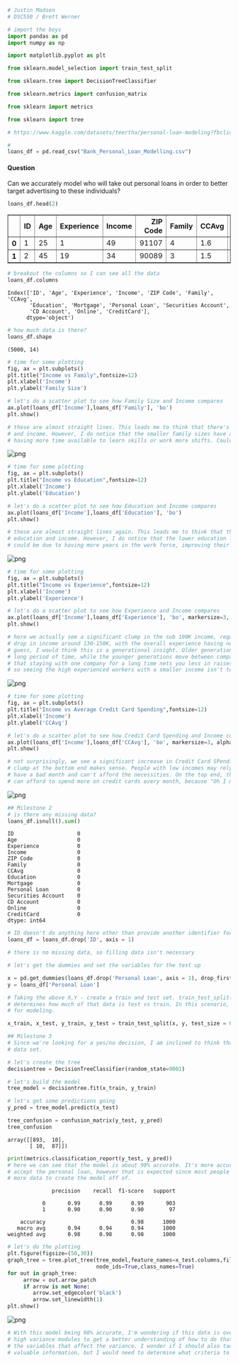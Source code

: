 ```python
# Justin Madsen
# DSC550 / Brett Werner

# import the boys
import pandas as pd
import numpy as np

import matplotlib.pyplot as plt

from sklearn.model_selection import train_test_split

from sklearn.tree import DecisionTreeClassifier

from sklearn.metrics import confusion_matrix

from sklearn import metrics

from sklearn import tree
```


```python
# https://www.kaggle.com/datasets/teertha/personal-loan-modeling?fbclid=IwAR0NG-bcz38eOqIXnmiYEiASA8CzSaLO0cu95tP-vsxo66GXy3p4VjOkzrA

#
loans_df = pd.read_csv("Bank_Personal_Loan_Modelling.csv")
```

#### Question
Can we accurately model who will take out personal loans in order to better target advertising to these individuals?


```python
loans_df.head(2)
```




<div>
<style scoped>
    .dataframe tbody tr th:only-of-type {
        vertical-align: middle;
    }

    .dataframe tbody tr th {
        vertical-align: top;
    }

    .dataframe thead th {
        text-align: right;
    }
</style>
<table border="1" class="dataframe">
  <thead>
    <tr style="text-align: right;">
      <th></th>
      <th>ID</th>
      <th>Age</th>
      <th>Experience</th>
      <th>Income</th>
      <th>ZIP Code</th>
      <th>Family</th>
      <th>CCAvg</th>
      <th>Education</th>
      <th>Mortgage</th>
      <th>Personal Loan</th>
      <th>Securities Account</th>
      <th>CD Account</th>
      <th>Online</th>
      <th>CreditCard</th>
    </tr>
  </thead>
  <tbody>
    <tr>
      <th>0</th>
      <td>1</td>
      <td>25</td>
      <td>1</td>
      <td>49</td>
      <td>91107</td>
      <td>4</td>
      <td>1.6</td>
      <td>1</td>
      <td>0</td>
      <td>0</td>
      <td>1</td>
      <td>0</td>
      <td>0</td>
      <td>0</td>
    </tr>
    <tr>
      <th>1</th>
      <td>2</td>
      <td>45</td>
      <td>19</td>
      <td>34</td>
      <td>90089</td>
      <td>3</td>
      <td>1.5</td>
      <td>1</td>
      <td>0</td>
      <td>0</td>
      <td>1</td>
      <td>0</td>
      <td>0</td>
      <td>0</td>
    </tr>
  </tbody>
</table>
</div>




```python
# breakout the columns so I can see all the data
loans_df.columns
```




    Index(['ID', 'Age', 'Experience', 'Income', 'ZIP Code', 'Family', 'CCAvg',
           'Education', 'Mortgage', 'Personal Loan', 'Securities Account',
           'CD Account', 'Online', 'CreditCard'],
          dtype='object')




```python
# how much data is there?
loans_df.shape
```




    (5000, 14)




```python
# time for some plotting
fig, ax = plt.subplots()
plt.title("Income vs Family",fontsize=12)
plt.xlabel('Income')
plt.ylabel('Family Size')

# let's do a scatter plot to see how Family Size and Income compares
ax.plot(loans_df['Income'],loans_df['Family'], 'bo')
plt.show()

# these are almost straight lines. This leads me to think that there's /almost/ no correlation between family size
# and income. However, I do notice that the smaller family sizes have a higher maximum income. This could be due to
# having more time available to learn skills or work more shifts. Could also be nothing though.
```


    
![png](output_6_0.png)
    



```python
# time for some plotting
fig, ax = plt.subplots()
plt.title("Income vs Education",fontsize=12)
plt.xlabel('Income')
plt.ylabel('Education')

# let's do a scatter plot to see how Education and Income compares
ax.plot(loans_df['Income'],loans_df['Education'], 'bo')
plt.show()

# these are almost straight lines again. This leads me to think that there's /almost/ no correlation between
# education and income. However, I do notice that the lower education levels have a higher maximum income. This
# could be due to having more years in the work force, improving their resume and their incomes as well.
```


    
![png](output_7_0.png)
    



```python
# time for some plotting
fig, ax = plt.subplots()
plt.title("Income vs Experience",fontsize=12)
plt.xlabel('Income')
plt.ylabel('Experience')

# let's do a scatter plot to see how Experience and Income compares
ax.plot(loans_df['Income'],loans_df['Experience'], 'bo', markersize=3, alpha=0.1)
plt.show()

# here we actually see a significant clump in the sub 100K income, regardless of experience. Also, we see a big
# drop in income around 130-150K, with the overall experience having no tangible impact on income. If I had to
# guess, I would think this is a generational insight. Older generations value loyalty to a single company for a
# long period of time, while the younger generations move between companies every 2-3 years. Studies have shown
# that staying with one company for a long time nets you less in raises over time than moving from job to job,
# so seeing the high experienced workers with a smaller income isn't too surprising here.
```


    
![png](output_8_0.png)
    



```python
# time for some plotting
fig, ax = plt.subplots()
plt.title("Income vs Average Credit Card Spending",fontsize=12)
plt.xlabel('Income')
plt.ylabel('CCAvg')

# let's do a scatter plot to see how Credit Card Spending and Income compares
ax.plot(loans_df['Income'],loans_df['CCAvg'], 'bo', markersize=3, alpha=0.1)
plt.show()

# not surprisingly, we see a significant increase in Credit Card SPending as incomes increase. First, the large
# clump at the bottom end makes sense. People with low incomes may rely on credit cards to make ends meet if they
# have a bad month and can't afford the necessities. On the top end, those with higher incomes may feel like they
# can afford to spend more on credit cards every month, because "Oh I make enough money to cover it".
```


    
![png](output_9_0.png)
    



```python
## Milestone 2
# is there any missing data?
loans_df.isnull().sum()
```




    ID                    0
    Age                   0
    Experience            0
    Income                0
    ZIP Code              0
    Family                0
    CCAvg                 0
    Education             0
    Mortgage              0
    Personal Loan         0
    Securities Account    0
    CD Account            0
    Online                0
    CreditCard            0
    dtype: int64




```python
# ID doesn't do anything here other than provide another identifier for the data
loans_df = loans_df.drop('ID', axis = 1)
```


```python
# there is no missing data, so filling data isn't necessary
```


```python
# let's get the dummies and set the variables for the test up

x = pd.get_dummies(loans_df.drop('Personal Loan', axis = 1), drop_first = True)
y = loans_df['Personal Loan']
```


```python
# Taking the above X,Y - create a train and test set. train_test_split() takes the X,Y and the test_size argument
# determines how much of that data is test vs train. In this scenario, we only want 20% test data to be used 
# for modeling.

x_train, x_test, y_train, y_test = train_test_split(x, y, test_size = 0.2)
```


```python
## Milestone 3
# Since we're looking for a yes/no decision, I am inclined to think that a decision tree is appropriate for this
# data set.

# let's create the tree
decisiontree = DecisionTreeClassifier(random_state=9001)
```


```python
# let's build the model
tree_model = decisiontree.fit(x_train, y_train)
```


```python
# let's get some predictions going
y_pred = tree_model.predict(x_test)
```


```python
tree_confusion = confusion_matrix(y_test, y_pred)
tree_confusion
```




    array([[893,  10],
           [ 10,  87]])




```python
print(metrics.classification_report(y_test, y_pred))
# here we can see that the model is about 98% accurate. It's more accurate when predicting someone won't 
# accept the personal loan, however that is expected since most people didn't accept the loan. This provides
# more data to create the model off of.
```

                  precision    recall  f1-score   support
    
               0       0.99      0.99      0.99       903
               1       0.90      0.90      0.90        97
    
        accuracy                           0.98      1000
       macro avg       0.94      0.94      0.94      1000
    weighted avg       0.98      0.98      0.98      1000
    
    


```python
# let's do the plotting
plt.figure(figsize=(50,30))
graph_tree = tree.plot_tree(tree_model,feature_names=x_test.columns,filled=True,fontsize=9,
                            node_ids=True,class_names=True)
for out in graph_tree:
     arrow = out.arrow_patch
     if arrow is not None:
        arrow.set_edgecolor('black')
        arrow.set_linewidth(1)
plt.show()
```


    
![png](output_20_0.png)
    



```python
# With this model being 98% accurate, I'm wondering if this data is overfit a bit. I may need to reattack the 
# high variance modules to get a better understanding of how to do that process, then restrict the data to only
# the variables that affect the variance. I wonder if I should also tackle outliers. I feel like some outliers are
# valuable information, but I would need to determine what criteria to base that off of.
```
